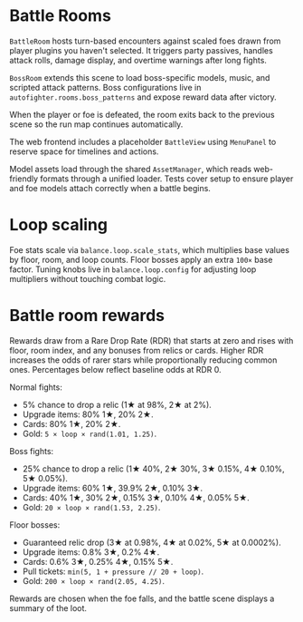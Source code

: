 
# Battle Rooms

`BattleRoom` hosts turn-based encounters against scaled foes drawn from player plugins you haven't selected. It triggers party passives, handles attack rolls, damage display, and overtime warnings after long fights.

`BossRoom` extends this scene to load boss-specific models, music, and scripted attack patterns. Boss configurations live in `autofighter.rooms.boss_patterns` and expose reward data after victory.

When the player or foe is defeated, the room exits back to the previous scene so the run map continues automatically.

The web frontend includes a placeholder `BattleView` using `MenuPanel` to reserve space for timelines and actions.

Model assets load through the shared `AssetManager`, which reads web-friendly formats through a unified loader. Tests cover setup to ensure player and foe models attach correctly when a battle begins.

# Loop scaling

Foe stats scale via `balance.loop.scale_stats`, which multiplies base values by floor, room, and loop counts. Floor bosses apply an extra `100×` base factor. Tuning knobs live in `balance.loop.config` for adjusting loop multipliers without touching combat logic.

# Battle room rewards

Rewards draw from a Rare Drop Rate (RDR) that starts at zero and rises with
floor, room index, and any bonuses from relics or cards. Higher RDR increases
the odds of rarer stars while proportionally reducing common ones. Percentages
below reflect baseline odds at RDR&nbsp;0.

Normal fights:
- 5% chance to drop a relic (1★ at 98%, 2★ at 2%).
- Upgrade items: 80% 1★, 20% 2★.
- Cards: 80% 1★, 20% 2★.
- Gold: `5 × loop × rand(1.01, 1.25)`.

Boss fights:
- 25% chance to drop a relic (1★ 40%, 2★ 30%, 3★ 0.15%, 4★ 0.10%, 5★ 0.05%).
- Upgrade items: 60% 1★, 39.9% 2★, 0.10% 3★.
- Cards: 40% 1★, 30% 2★, 0.15% 3★, 0.10% 4★, 0.05% 5★.
- Gold: `20 × loop × rand(1.53, 2.25)`.

Floor bosses:
- Guaranteed relic drop (3★ at 0.98%, 4★ at 0.02%, 5★ at 0.0002%).
- Upgrade items: 0.8% 3★, 0.2% 4★.
- Cards: 0.6% 3★, 0.25% 4★, 0.15% 5★.
- Pull tickets: `min(5, 1 + pressure // 20 + loop)`.
- Gold: `200 × loop × rand(2.05, 4.25)`.

Rewards are chosen when the foe falls, and the battle scene displays a summary of the loot.
